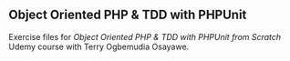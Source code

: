 ## Object Oriented PHP & TDD with PHPUnit

Exercise files for _Object Oriented PHP & TDD with PHPUnit from Scratch_ Udemy course with Terry Ogbemudia Osayawe.